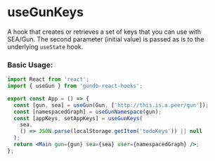 # useGunKeys

A hook that creates or retrieves a set of keys that you can use with SEA/Gun.
The second parameter (initial value) is passed as is to the underlying `useState` hook.

### Basic Usage:

```jsx harmony
import React from 'react';
import { useGun } from 'gundb-react-hooks';

export const App = () => {
  const [gun, sea] = useGun(Gun, ['http://this.is.a.peer/gun']);
  const [namespacedGraph] = useGunNamespace(gun);
  const [appKeys, setAppKeys] = useGunKeys(
    sea,
    () => JSON.parse(localStorage.getItem('todoKeys')) || null
  );
  return <Main gun={gun} sea={sea} user={namespacedGraph} />;
};
```

